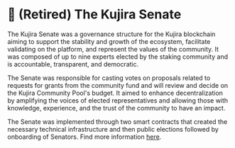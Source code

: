 # 🗼 (Retired) The Kujira Senate

The Kujira Senate was a governance structure for the Kujira blockchain aiming to support the stability and growth of the ecosystem, facilitate validating on the platform, and represent the values of the community. It was composed of up to nine experts elected by the staking community and is accountable, transparent, and democratic.

The Senate was responsible for casting votes on proposals related to requests for grants from the community fund and will review and decide on the Kujira Community Pool's budget. It aimed to enhance decentralization by amplifying the voices of elected representatives and allowing those with knowledge, experience, and the trust of the community to have an impact.&#x20;

The Senate was implemented through two smart contracts that created the necessary technical infrastructure and then public elections followed by onboarding of Senators. Find more information [here](../../dapps-and-infrastructure/senate.md).
